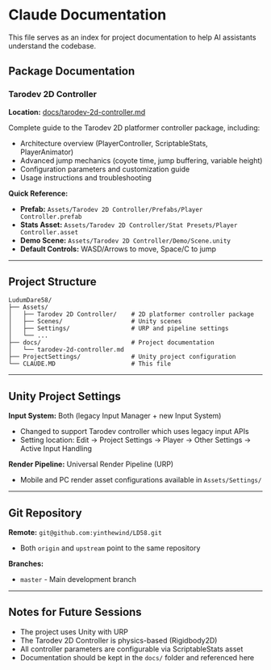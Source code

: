 # Claude Documentation

This file serves as an index for project documentation to help AI assistants understand the codebase.

## Package Documentation

### Tarodev 2D Controller

**Location:** [docs/tarodev-2d-controller.md](docs/tarodev-2d-controller.md)

Complete guide to the Tarodev 2D platformer controller package, including:
- Architecture overview (PlayerController, ScriptableStats, PlayerAnimator)
- Advanced jump mechanics (coyote time, jump buffering, variable height)
- Configuration parameters and customization guide
- Usage instructions and troubleshooting

**Quick Reference:**
- **Prefab:** `Assets/Tarodev 2D Controller/Prefabs/Player Controller.prefab`
- **Stats Asset:** `Assets/Tarodev 2D Controller/Stat Presets/Player Controller.asset`
- **Demo Scene:** `Assets/Tarodev 2D Controller/Demo/Scene.unity`
- **Default Controls:** WASD/Arrows to move, Space/C to jump

---

## Project Structure

```
LudumDare58/
├── Assets/
│   ├── Tarodev 2D Controller/    # 2D platformer controller package
│   ├── Scenes/                   # Unity scenes
│   ├── Settings/                 # URP and pipeline settings
│   └── ...
├── docs/                         # Project documentation
│   └── tarodev-2d-controller.md
├── ProjectSettings/              # Unity project configuration
└── CLAUDE.MD                     # This file
```

---

## Unity Project Settings

**Input System:** Both (legacy Input Manager + new Input System)
- Changed to support Tarodev controller which uses legacy input APIs
- Setting location: Edit → Project Settings → Player → Other Settings → Active Input Handling

**Render Pipeline:** Universal Render Pipeline (URP)
- Mobile and PC render asset configurations available in `Assets/Settings/`

---

## Git Repository

**Remote:** `git@github.com:yinthewind/LD58.git`
- Both `origin` and `upstream` point to the same repository

**Branches:**
- `master` - Main development branch

---

## Notes for Future Sessions

- The project uses Unity with URP
- The Tarodev 2D Controller is physics-based (Rigidbody2D)
- All controller parameters are configurable via ScriptableStats asset
- Documentation should be kept in the `docs/` folder and referenced here
